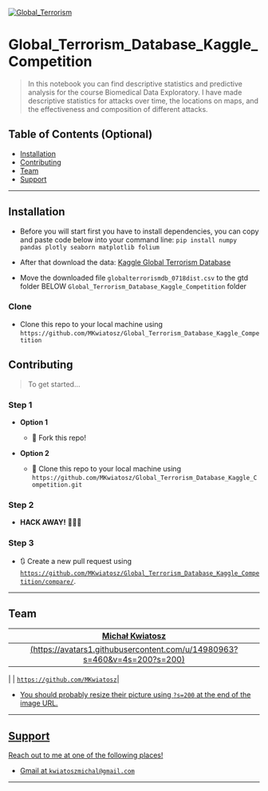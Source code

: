 <a href="http://fvcproductions.com"><img src="https://cdn-images-1.medium.com/max/1200/1*SK5i2pFEjB2GT8ZiD-eywQ.jpeg" title="Global_Terrorism" alt="Global_Terrorism"></a>

# Global_Terrorism_Database_Kaggle_Competition

> In this notebook you can find descriptive statistics and predictive analysis for the course Biomedical Data Exploratory. I have made descriptive statistics for attacks over time, the locations on maps, and the effectiveness and composition of different attacks.

## Table of Contents (Optional)

- [Installation](#installation)
- [Contributing](#contributing)
- [Team](#team)
- [Support](#support)

---

## Installation

- Before you will start first you have to install dependencies, you can copy and paste code below into your command line:
`pip install numpy pandas plotly seaborn matplotlib folium ` 

- After that download the data: 
 <a href="https://www.kaggle.com/START-UMD/gtd/downloads/gtd.zip/3" target="_blank">Kaggle Global Terrorism Database</a>
- Move the downloaded file `globalterrorismdb_0718dist.csv` to the gtd folder BELOW `Global_Terrorism_Database_Kaggle_Competition` folder

### Clone

- Clone this repo to your local machine using `https://github.com/MKwiatosz/Global_Terrorism_Database_Kaggle_Competition`

## Contributing

> To get started...

### Step 1

- **Option 1**
    - 🍴 Fork this repo!

- **Option 2**
    - 👯 Clone this repo to your local machine using `https://github.com/MKwiatosz/Global_Terrorism_Database_Kaggle_Competition.git`

### Step 2

- **HACK AWAY!** 🔨🔨🔨

### Step 3

- 🔃 Create a new pull request using <a href="https://github.com/MKwiatosz/Global_Terrorism_Database_Kaggle_Competition/compare/" target="_blank">`https://github.com/MKwiatosz/Global_Terrorism_Database_Kaggle_Competition/compare/`</a>.

---

## Team

| <a href="https://github.com/MKwiatosz" target="_blank">**Michał Kwiatosz**</a> |
| :---: |
| [(https://avatars1.githubusercontent.com/u/14980963?s=460&v=4s=200?s=200)](https://github.com/MKwiatosz)    |
|
| <a href="https://github.com/MKwiatosz" target="_blank">`https://github.com/MKwiatosz`|

- You should probably resize their picture using `?s=200` at the end of the image URL.

---

## Support

Reach out to me at one of the following places!

- Gmail at `kwiatoszmichal@gmail.com`

---
